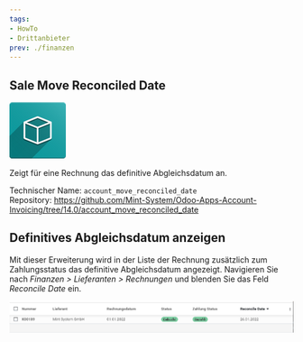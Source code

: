 ```yaml
---
tags:
- HowTo
- Drittanbieter
prev: ./finanzen
---
```

## Sale Move Reconciled Date

![icon_oms_box](assets/icon_oms_box.png)

Zeigt für eine Rechnung das definitive Abgleichsdatum an.           

Technischer Name: `account_move_reconciled_date`\
Repository: <https://github.com/Mint-System/Odoo-Apps-Account-Invoicing/tree/14.0/account_move_reconciled_date>

## Definitives Abgleichsdatum anzeigen

Mit dieser Erweiterung wird in der Liste der Rechnung zusätzlich zum Zahlungsstatus das definitive Abgleichsdatum angezeigt. Navigieren Sie nach *Finanzen > Lieferanten > Rechnungen* und blenden Sie das Feld *Reconcile Date* ein.

![Sale Move Reconciled Date](assets/Sale%20Move%20Reconciled%20Date.png)